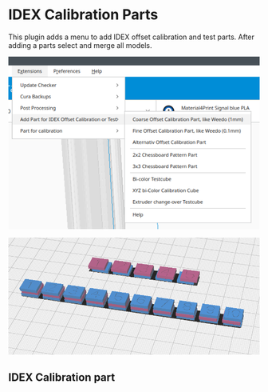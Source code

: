 # IDEX Calibration Parts

This plugin adds a menu to add IDEX offset calibration and test parts. After adding a parts select and merge all models.

![menu Extensions IDEX Calibration Parts](./images/menu.png)


![Weedo calibration parts](./images/calibration_weedo_x40.png)

## IDEX Calibration part


